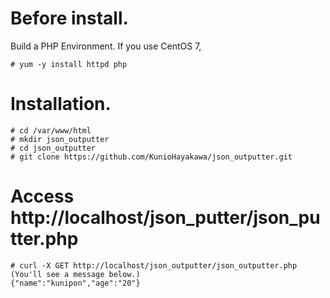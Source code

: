 # Before install.
Build a PHP Environment. If you use CentOS 7,
```
# yum -y install httpd php
```

# Installation.
```
# cd /var/www/html
# mkdir json_outputter
# cd json_outputter
# git clone https://github.com/KunioHayakawa/json_outputter.git
```

# Access http://localhost/json_putter/json_putter.php
```
# curl -X GET http://localhost/json_outputter/json_outputter.php
(You'll see a message below.)
{"name":"kunipon","age":"20"}
```
